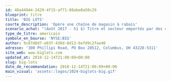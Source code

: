 ```yaml
---
id: 48a44944-2429-4f15-af71-08abe0a50c29
blueprint: titre
title: 'BIG LOTS'
courte_description: 'Opère une chaîne de magasin à rabais'
scenario_achat: "(Août 2017 - 51 $) Titre et secteur emportés par des craintes d'Amazon. BIG est selon nous dans un créneau plus difficilement attaquable = expertise liquidation de stocks. Stratégie logique d'ajouter gamme de produits de consommation de base récurrents. Créneau des meubles environ 25% des revenus attryant et différencié de le compétition. Exc performance financière avec président Campisi arrivé en 2013. Pas de croissance du nombre de magasins mais ventes par magasins +. Dégage flux discrétionnaires substantiels = rachats d'actions. Mérite escompte par rapport à l'ensemble du marché."
type_de_titre: americain
symbole_en_bourse: 'NYSE:BIG'
author: 9c87d8d7-e83f-438d-8d13-6efd9c2fae40
adresse: '300 Phillipi Road, PO Box 28512, Columbus, OH 43228-5311'
site_web: www.biglots.com
updated_at: 2018-12-14T21:00:09+00:00
slug: big-lots
date_de_recommandation: 2018-12-14T21:00:09+00:00
main_visual: 'assets::logos/1024-biglots-big.gif'
---
```

